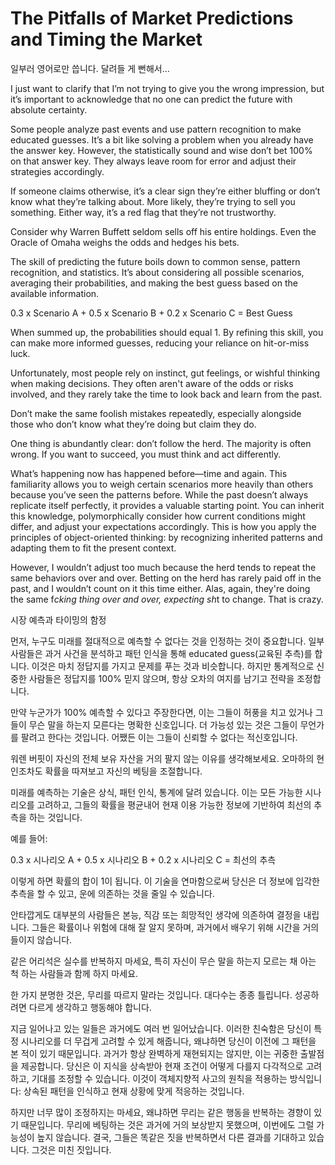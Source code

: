 # The Pitfalls of Market Predictions and Timing the Market
 
일부러 영어로만 씁니다. 달려들 게 뻔해서... 
 
I just want to clarify that I’m not trying to give you the wrong impression, but it’s important to acknowledge that no one can predict the future with absolute certainty.
 
Some people analyze past events and use pattern recognition to make educated guesses. It’s a bit like solving a problem when you already have the answer key. However, the statistically sound and wise don’t bet 100% on that answer key. They always leave room for error and adjust their strategies accordingly.
 
If someone claims otherwise, it’s a clear sign they’re either bluffing or don’t know what they’re talking about. More likely, they’re trying to sell you something. Either way, it’s a red flag that they’re not trustworthy.
 
Consider why Warren Buffett seldom sells off his entire holdings. Even the Oracle of Omaha weighs the odds and hedges his bets.
 
The skill of predicting the future boils down to common sense, pattern recognition, and statistics. It’s about considering all possible scenarios, averaging their probabilities, and making the best guess based on the available information.
 
0.3 x Scenario A + 0.5 x Scenario B + 0.2 x Scenario C = Best Guess
 
When summed up, the probabilities should equal 1. By refining this skill, you can make more informed guesses, reducing your reliance on hit-or-miss luck.
 
Unfortunately, most people rely on instinct, gut feelings, or wishful thinking when making decisions. They often aren't aware of the odds or risks involved, and they rarely take the time to look back and learn from the past.
 
Don’t make the same foolish mistakes repeatedly, especially alongside those who don’t know what they’re doing but claim they do.
 
One thing is abundantly clear: don’t follow the herd. The majority is often wrong. If you want to succeed, you must think and act differently.
 
What’s happening now has happened before—time and again. This familiarity allows you to weigh certain scenarios more heavily than others because you’ve seen the patterns before. While the past doesn’t always replicate itself perfectly, it provides a valuable starting point. You can inherit this knowledge, polymorphically consider how current conditions might differ, and adjust your expectations accordingly. This is how you apply the principles of object-oriented thinking: by recognizing inherited patterns and adapting them to fit the present context.
 
However, I wouldn’t adjust too much because the herd tends to repeat the same behaviors over and over. Betting on the herd has rarely paid off in the past, and I wouldn’t count on it this time either. Alas, again, they're doing the same f*cking thing over and over, expecting sh*t to change. That is crazy.


시장 예측과 타이밍의 함정

먼저, 누구도 미래를 절대적으로 예측할 수 없다는 것을 인정하는 것이 중요합니다. 일부 사람들은 과거 사건을 분석하고 패턴 인식을 통해 educated guess(교육된 추측)를 합니다. 이것은 마치 정답지를 가지고 문제를 푸는 것과 비슷합니다. 하지만 통계적으로 신중한 사람들은 정답지를 100% 믿지 않으며, 항상 오차의 여지를 남기고 전략을 조정합니다.

만약 누군가가 100% 예측할 수 있다고 주장한다면, 이는 그들이 허풍을 치고 있거나 그들이 무슨 말을 하는지 모른다는 명확한 신호입니다. 더 가능성 있는 것은 그들이 무언가를 팔려고 한다는 것입니다. 어쨌든 이는 그들이 신뢰할 수 없다는 적신호입니다.

워렌 버핏이 자신의 전체 보유 자산을 거의 팔지 않는 이유를 생각해보세요. 오마하의 현인조차도 확률을 따져보고 자신의 베팅을 조절합니다.

미래를 예측하는 기술은 상식, 패턴 인식, 통계에 달려 있습니다. 이는 모든 가능한 시나리오를 고려하고, 그들의 확률을 평균내어 현재 이용 가능한 정보에 기반하여 최선의 추측을 하는 것입니다.

예를 들어:

0.3 x 시나리오 A + 0.5 x 시나리오 B + 0.2 x 시나리오 C = 최선의 추측

이렇게 하면 확률의 합이 1이 됩니다. 이 기술을 연마함으로써 당신은 더 정보에 입각한 추측을 할 수 있고, 운에 의존하는 것을 줄일 수 있습니다.

안타깝게도 대부분의 사람들은 본능, 직감 또는 희망적인 생각에 의존하여 결정을 내립니다. 그들은 확률이나 위험에 대해 잘 알지 못하며, 과거에서 배우기 위해 시간을 거의 들이지 않습니다.

같은 어리석은 실수를 반복하지 마세요, 특히 자신이 무슨 말을 하는지 모르는 채 아는 척 하는 사람들과 함께 하지 마세요.

한 가지 분명한 것은, 무리를 따르지 말라는 것입니다. 대다수는 종종 틀립니다. 성공하려면 다르게 생각하고 행동해야 합니다.

지금 일어나고 있는 일들은 과거에도 여러 번 일어났습니다. 이러한 친숙함은 당신이 특정 시나리오를 더 무겁게 고려할 수 있게 해줍니다, 왜냐하면 당신이 이전에 그 패턴을 본 적이 있기 때문입니다. 과거가 항상 완벽하게 재현되지는 않지만, 이는 귀중한 출발점을 제공합니다. 당신은 이 지식을 상속받아 현재 조건이 어떻게 다를지 다각적으로 고려하고, 기대를 조정할 수 있습니다. 이것이 객체지향적 사고의 원칙을 적용하는 방식입니다: 상속된 패턴을 인식하고 현재 상황에 맞게 적응하는 것입니다.

하지만 너무 많이 조정하지는 마세요, 왜냐하면 무리는 같은 행동을 반복하는 경향이 있기 때문입니다. 무리에 베팅하는 것은 과거에 거의 보상받지 못했으며, 이번에도 그럴 가능성이 높지 않습니다. 결국, 그들은 똑같은 짓을 반복하면서 다른 결과를 기대하고 있습니다. 그것은 미친 짓입니다.
